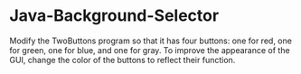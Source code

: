 # Java-Background-Selector
   Modify the TwoButtons program so that it has four buttons: one for red,
   one for green, one for blue, and one for gray. To improve the appearance of
   the GUI, change the color of the buttons to reflect their function.
